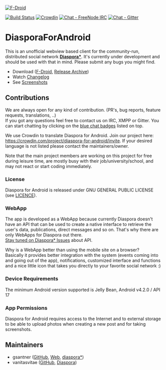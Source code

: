 [![F-Droid](https://f-droid.org/wiki/images/0/06/F-Droid-button_get-it-on.png)](https://f-droid.org/repository/browse/?fdid=com.github.dfa.diaspora_android)

<a name="badgers"></a>[![Build Status](https://travis-ci.org/Diaspora-for-Android/diaspora-android.svg?branch=master)](https://travis-ci.org/Diaspora-for-Android/diaspora-android)
[![Crowdin](https://d322cqt584bo4o.cloudfront.net/diaspora-for-android/localized.svg)](https://crowdin.com/project/diaspora-for-android)
[![Chat - FreeNode IRC](https://img.shields.io/badge/chat-on%20freenode-blue.svg)](https://kiwiirc.com/client/irc.freenode.net/?nick=user-dfa|?#diaspora-for-android)
[![Chat - Gitter](https://img.shields.io/badge/chat-on%20gitter-blue.svg)](https://gitter.im/Diaspora-for-Android/diaspora-android)


# DiasporaForAndroid

This is an unofficial webview based client for the community-run, distributed social network **[Diaspora*](https://diasporafoundation.org/)**. It's currently under development and should be used with that in mind. Please submit any bugs you might find.  

- Download ([F-Droid](https://f-droid.org/repository/browse/?fdid=com.github.dfa.diaspora_android), [Release Archive](https://github.com/Diaspora-for-Android/diaspora-android/releases))
- Watch [Changelog](https://github.com/Diaspora-for-Android/diaspora-android/blob/master/CHANGELOG.md)
- See [Screenshots](https://github.com/Diaspora-for-Android/diaspora-android/blob/master/SCREENSHOTS.md)

## Contributions
We are always open for any kind of contribution. (PR's, bug reports, feature requests, translations, ..)  
If you got any questions feel free to contact us on IRC, XMPP or Gitter. You can start chatting by clicking on the [blue chat badges](#badgers) listed on top.

We use Crowdin to translate Diaspora for Android. Join our project here: <https://crowdin.com/project/diaspora-for-android/invite>. If your desired language is not listed please contact the maintainers/owner.  

Note that the main project members are working on this project for free during leisure time, are mostly busy with their job/university/school, and may not react or start coding immediately.

### License
Diaspora for Android is released under GNU GENERAL PUBLIC LICENSE (see [LICENCE](https://github.com/Diaspora-for-Android/diaspora-android/blob/master/LICENSE.md)).

### WebApp
The app is developed as a WebApp because currently Diaspora doesn't have an API that can be used to create a native interface to retrieve the user's data, publications, direct messages and so on. That's why there are only WebApps for Diaspora out there.  
[Stay tuned on Diaspora* Issues](https://github.com/diaspora/diaspora/labels/api) about API.

Why is a WebApp better than using the mobile site on a browser?  
Basically it provides better integration with the system (events coming into and going out of the app), notifications, customized interface and functions and a nice little icon that takes you directly to your favorite social network :)

### Device Requirements
The minimum Android version supported is Jelly Bean, Android v4.2.0 / API 17

### App Permissions
Diaspora for Android requires access to the Internet and to external storage to be able to upload photos when creating a new post and for taking screenshots.

## Maintainers
- gsantner ([GitHub](https://github.com/gsantner), [Web](https://gsantner.github.io), [diaspora*](https://pod.geraspora.de/people/d1cbdd70095301341e834860008dbc6c))  
- vanitasvitae ([GitHub](https://github.com/vanitasvitae), [Diaspora](https://pod.geraspora.de/people/bbd7af90fbec013213e34860008dbc6c))

